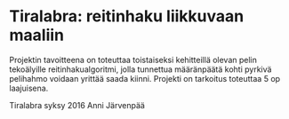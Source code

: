 # Tiralabra: reitinhaku liikkuvaan maaliin
Projektin tavoitteena on toteuttaa toistaiseksi kehitteillä olevan pelin tekoälyille reitinhakualgoritmi, jolla tunnettua määränpäätä kohti pyrkivä pelihahmo voidaan yrittää saada kiinni. Projekti on tarkoitus toteuttaa 5 op laajuisena.

Tiralabra syksy 2016 Anni Järvenpää
